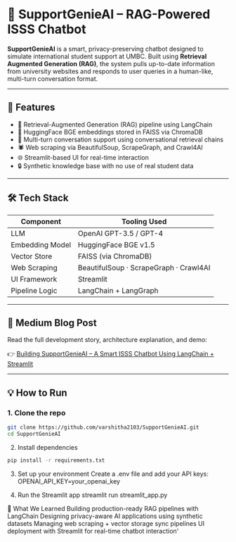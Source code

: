 # 🤖 SupportGenieAI – RAG-Powered ISSS Chatbot

**SupportGenieAI** is a smart, privacy-preserving chatbot designed to simulate international student support at UMBC. Built using **Retrieval Augmented Generation (RAG)**, the system pulls up-to-date information from university websites and responds to user queries in a human-like, multi-turn conversation format.

---

## 🚀 Features

- 🔄 Retrieval-Augmented Generation (RAG) pipeline using LangChain
- 🧠 HuggingFace BGE embeddings stored in FAISS via ChromaDB
- 💬 Multi-turn conversation support using conversational retrieval chains
- 🕷 Web scraping via BeautifulSoup, ScrapeGraph, and Crawl4AI
- 🌐 Streamlit-based UI for real-time interaction
- 🔒 Synthetic knowledge base with no use of real student data

---

## 🛠 Tech Stack

| Component         | Tooling Used                                 |
|------------------|-----------------------------------------------|
| LLM              | OpenAI GPT-3.5 / GPT-4                        |
| Embedding Model  | HuggingFace BGE v1.5                          |
| Vector Store     | FAISS (via ChromaDB)                          |
| Web Scraping     | BeautifulSoup · ScrapeGraph · Crawl4AI        |
| UI Framework     | Streamlit                                     |
| Pipeline Logic   | LangChain + LangGraph                         |

---

## 📖 Medium Blog Post

Read the full development story, architecture explanation, and demo:

👉 [Building SupportGenieAI – A Smart ISSS Chatbot Using LangChain + Streamlit]([https://medium.com/your-blog-link-here](https://medium.com/@varshi.yanamala/supportgenie-building-a-smart-isss-chatbot-with-rag-langchain-and-streamlit-e4f0166c1c1c))

---

## 💡 How to Run

### 1. Clone the repo
```bash
git clone https://github.com/varshitha2103/SupportGenieAI.git
cd SupportGenieAI
```

2. Install dependencies
```bash
pip install -r requirements.txt
```

3. Set up your environment
Create a .env file and add your API keys:
OPENAI_API_KEY=your_openai_key

4. Run the Streamlit app
streamlit run streamlit_app.py

🧠 What We Learned
Building production-ready RAG pipelines with LangChain
Designing privacy-aware AI applications using synthetic datasets
Managing web scraping + vector storage sync pipelines
UI deployment with Streamlit for real-time chatbot interaction'
